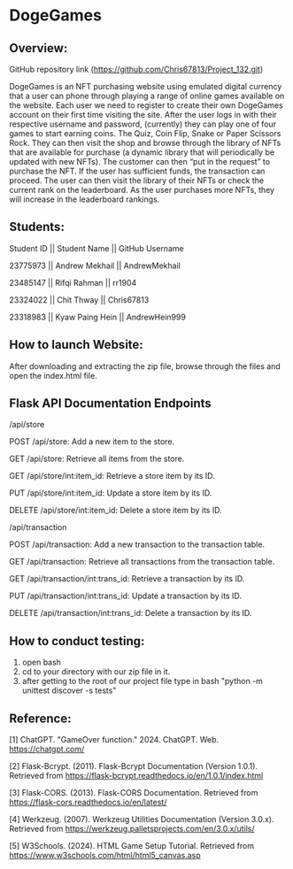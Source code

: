 # DogeGames
## Overview:
GitHub repository link (https://github.com/Chris67813/Project_132.git)

DogeGames is an NFT purchasing website using emulated digital currency that a user can phone through playing a range of online games available on the website. 
Each user we need to register to create their own DogeGames account on their first time visiting the site. After the user logs in with their respective username and password, 
(currently) they can play one of four games to start earning coins. The Quiz, Coin Flip, Snake or Paper Scissors Rock. They can then visit the shop and browse through the 
library of NFTs that are available for purchase (a dynamic library that will periodically be updated with new NFTs). The customer can then “put in the request” to purchase the NFT. 
If the user has sufficient funds, the transaction can proceed. The user can then visit the library of their NFTs or check the current rank on the leaderboard. As the user purchases more 
NFTs, they will increase in the leaderboard rankings. 


## Students:

Student ID || Student Name    || GitHub Username

23775973   || Andrew Mekhail  || AndrewMekhail

23485147   || Rifqi Rahman    || rr1904

23324022   || Chit Thway      || Chris67813

23318983   || Kyaw Paing Hein || AndrewHein999



## How to launch Website:

After downloading and extracting the zip file, browse through the files and open the index.html file.

## Flask API Documentation Endpoints

/api/store

POST /api/store: Add a new item to the store.

GET /api/store: Retrieve all items from the store.

GET /api/store/int:item_id: Retrieve a store item by its ID.

PUT /api/store/int:item_id: Update a store item by its ID.

DELETE /api/store/int:item_id: Delete a store item by its ID.




/api/transaction

POST /api/transaction: Add a new transaction to the transaction table.

GET /api/transaction: Retrieve all transactions from the transaction table.

GET /api/transaction/int:trans_id: Retrieve a transaction by its ID.

PUT /api/transaction/int:trans_id: Update a transaction by its ID.

DELETE /api/transaction/int:trans_id: Delete a transaction by its ID.


## How to conduct testing:
1. open bash
2. cd to your directory with our zip file in it.
3. after getting to the root of our project file type in bash "python -m unittest discover -s tests"

## Reference:
[1] ChatGPT. "GameOver function." 2024. ChatGPT. Web. https://chatgpt.com/

[2] Flask-Bcrypt. (2011). Flask-Bcrypt Documentation (Version 1.0.1). Retrieved from https://flask-bcrypt.readthedocs.io/en/1.0.1/index.html

[3] Flask-CORS. (2013). Flask-CORS Documentation. Retrieved from https://flask-cors.readthedocs.io/en/latest/

[4] Werkzeug. (2007). Werkzeug Utilities Documentation (Version 3.0.x). Retrieved from https://werkzeug.palletsprojects.com/en/3.0.x/utils/

[5] W3Schools. (2024). HTML Game Setup Tutorial. Retrieved from https://www.w3schools.com/html/html5_canvas.asp
   


